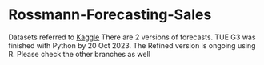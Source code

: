 # Rossmann-Forecasting-Sales

Datasets referred to [Kaggle](https://www.kaggle.com/competitions/rossmann-store-sales/overview)
There are 2 versions of forecasts. TUE G3 was finished with Python by 20 Oct 2023. The Refined version is ongoing using R.
Please check the other branches as well
